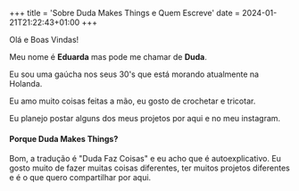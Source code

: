 +++
title = 'Sobre Duda Makes Things e Quem Escreve'
date = 2024-01-21T21:22:43+01:00
+++

Olá e Boas Vindas!

Meu nome é **Eduarda** mas pode me chamar de **Duda**.

Eu sou uma gaúcha nos seus 30's que está morando atualmente na Holanda.

Eu amo muito coisas feitas a mão, eu gosto de crochetar e tricotar.

Eu planejo postar alguns dos meus projetos por aqui e no meu instagram.

#### Porque Duda Makes Things? 

Bom, a tradução é "Duda Faz Coisas" e eu acho que é autoexplicativo. Eu gosto muito de fazer muitas coisas diferentes, ter muitos projetos diferentes e é o que quero compartilhar por aqui.